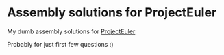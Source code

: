 # Assembly solutions for ProjectEuler

My dumb assembly solutions for [ProjectEuler](https://projecteuler.net/)

Probably for just first few questions :) 
